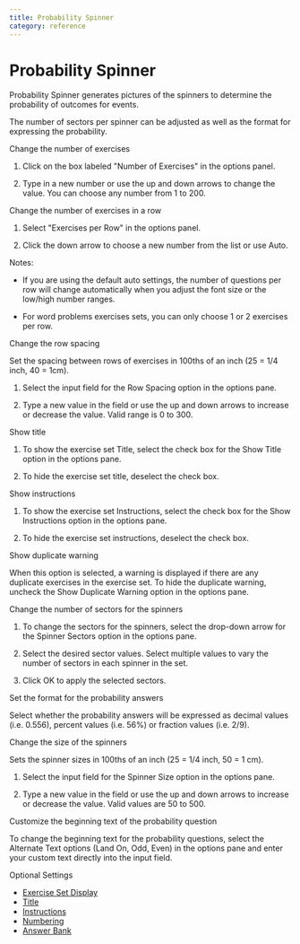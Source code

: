 ```yaml
---
title: Probability Spinner
category: reference
---
```


# Probability Spinner

Probability Spinner generates pictures of the spinners to determine the probability of outcomes for events.

The number of sectors per spinner can be adjusted as well as the format for expressing the probability.

Change the number of exercises

1. Click on the box labeled "Number of Exercises" in the options panel.

2. Type in a new number or use the up and down arrows to change the value. You can choose any number from 1 to 200.

Change the number of exercises in a row

1. Select "Exercises per Row" in the options panel.

2. Click the down arrow to choose a new number from the list or use Auto.

Notes:

- If you are using the default auto settings, the number of questions per row will change automatically when you adjust the font size or the low/high number ranges.

- For word problems exercises sets, you can only choose 1 or 2 exercises per row.

Change the row spacing

Set the spacing between rows of exercises in 100ths of an inch (25 = 1/4 inch, 40 = 1cm).

1. Select the input field for the Row Spacing option in the options pane.

2. Type a new value in the field or use the up and down arrows to increase or decrease the value. Valid range is 0 to 300.

Show title

1. To show the exercise set Title, select the check box for the Show Title option in the options pane.

2. To hide the exercise set title, deselect the check box.

Show instructions

1. To show the exercise set Instructions, select the check box for the Show Instructions option in the options pane.

2. To hide the exercise set instructions, deselect the check box.

Show duplicate warning

When this option is selected, a warning is displayed if there are any duplicate exercises in the exercise set. To hide the duplicate warning, uncheck the Show Duplicate Warning option in the options pane.

Change the number of sectors for the spinners

1. To change the sectors for the spinners, select the drop-down arrow for the Spinner Sectors option in the options pane.

2. Select the desired sector values. Select multiple values to vary the number of sectors in each spinner in the set.

3. Click OK to apply the selected sectors.

Set the format for the probability answers

Select whether the probability answers will be expressed as decimal values (i.e. 0.556), percent values (i.e. 56%) or fraction values (i.e. 2/9).

Change the size of the spinners

Sets the spinner sizes in 100ths of an inch (25 = 1/4 inch, 50 = 1 cm).

1. Select the input field for the Spinner Size option in the options pane.

2. Type a new value in the field or use the up and down arrows to increase or decrease the value. Valid values are 50 to 500.

Customize the beginning text of the probability question

To change the beginning text for the probability questions, select the Alternate Text options (Land On, Odd, Even) in the options pane and enter your custom text directly into the input field.

Optional Settings

- [Exercise Set Display](../../options/exercise-set-display-options.md)
- [Title](../../options/title-display-options.md)
- [Instructions](../../options/instructions-display-options.md)
- [Numbering](../../options/numbering-display-options.md)
- [Answer Bank](../../options/answer-bank-display-options.md)